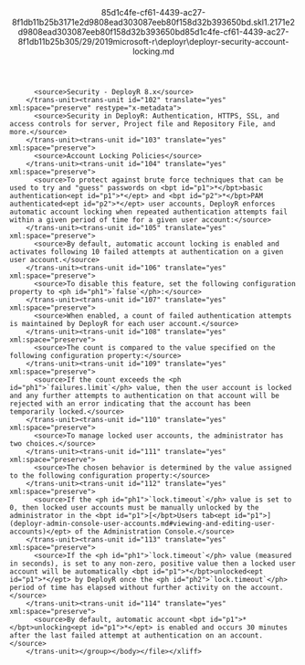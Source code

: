 <?xml version="1.0"?><xliff version="1.2" xmlns="urn:oasis:names:tc:xliff:document:1.2" xmlns:xsi="http://www.w3.org/2001/XMLSchema-instance" xsi:schemaLocation="urn:oasis:names:tc:xliff:document:1.2 xliff-core-1.2-transitional.xsd"><file datatype="xml" original="deployr-security-account-locking.md" source-language="en-US" target-language="en-US"><header><tool tool-id="mdxliff" tool-name="mdxliff" tool-version="1.0-8ab897d" tool-company="Microsoft" /><xliffext:skl_file_name xmlns:xliffext="urn:microsoft:content:schema:xliffextensions">85d1c4fe-cf61-4439-ac27-8f1db11b25b3171e2d9808ead303087eeb80f158d32b393650bd.skl</xliffext:skl_file_name><xliffext:version xmlns:xliffext="urn:microsoft:content:schema:xliffextensions">1.2</xliffext:version><xliffext:ms.openlocfilehash xmlns:xliffext="urn:microsoft:content:schema:xliffextensions">171e2d9808ead303087eeb80f158d32b393650bd</xliffext:ms.openlocfilehash><xliffext:ms.sourcegitcommit xmlns:xliffext="urn:microsoft:content:schema:xliffextensions">85d1c4fe-cf61-4439-ac27-8f1db11b25b3</xliffext:ms.sourcegitcommit><xliffext:ms.lasthandoff xmlns:xliffext="urn:microsoft:content:schema:xliffextensions">05/29/2019</xliffext:ms.lasthandoff><xliffext:ms.openlocfilepath xmlns:xliffext="urn:microsoft:content:schema:xliffextensions">microsoft-r\deployr\deployr-security-account-locking.md</xliffext:ms.openlocfilepath></header><body><group id="content" extype="content"><trans-unit id="101" translate="yes" xml:space="preserve" restype="x-metadata">
          <source>Security - DeployR 8.x</source>
        </trans-unit><trans-unit id="102" translate="yes" xml:space="preserve" restype="x-metadata">
          <source>Security in DeployR: Authentication, HTTPS, SSL, and access controls for server, Project file and Repository File, and more.</source>
        </trans-unit><trans-unit id="103" translate="yes" xml:space="preserve">
          <source>Account Locking Policies</source>
        </trans-unit><trans-unit id="104" translate="yes" xml:space="preserve">
          <source>To protect against brute force techniques that can be used to try and "guess" passwords on <bpt id="p1">*</bpt>basic authentication<ept id="p1">*</ept> and <bpt id="p2">*</bpt>PAM authenticated<ept id="p2">*</ept> user accounts, DeployR enforces automatic account locking when repeated authentication attempts fail within a given period of time for a given user account:</source>
        </trans-unit><trans-unit id="105" translate="yes" xml:space="preserve">
          <source>By default, automatic account locking is enabled and activates following 10 failed attempts at authentication on a given user account.</source>
        </trans-unit><trans-unit id="106" translate="yes" xml:space="preserve">
          <source>To disable this feature, set the following configuration property to <ph id="ph1">`false`</ph>:</source>
        </trans-unit><trans-unit id="107" translate="yes" xml:space="preserve">
          <source>When enabled, a count of failed authentication attempts is maintained by DeployR for each user account.</source>
        </trans-unit><trans-unit id="108" translate="yes" xml:space="preserve">
          <source>The count is compared to the value specified on the following configuration property:</source>
        </trans-unit><trans-unit id="109" translate="yes" xml:space="preserve">
          <source>If the count exceeds the <ph id="ph1">`failures.limit`</ph> value, then the user account is locked and any further attempts to authentication on that account will be rejected with an error indicating that the account has been temporarily locked.</source>
        </trans-unit><trans-unit id="110" translate="yes" xml:space="preserve">
          <source>To manage locked user accounts, the administrator has two choices.</source>
        </trans-unit><trans-unit id="111" translate="yes" xml:space="preserve">
          <source>The chosen behavior is determined by the value assigned to the following configuration property:</source>
        </trans-unit><trans-unit id="112" translate="yes" xml:space="preserve">
          <source>If the <ph id="ph1">`lock.timeout`</ph> value is set to 0, then locked user accounts must be manually unlocked by the administrator in the <bpt id="p1">[</bpt>Users tab<ept id="p1">](deployr-admin-console-user-accounts.md#viewing-and-editing-user-accounts)</ept> of the Administration Console.</source>
        </trans-unit><trans-unit id="113" translate="yes" xml:space="preserve">
          <source>If the <ph id="ph1">`lock.timeout`</ph> value (measured in seconds), is set to any non-zero, positive value then a locked user account will be automatically <bpt id="p1">*</bpt>unlocked<ept id="p1">*</ept> by DeployR once the <ph id="ph2">`lock.timeout`</ph> period of time has elapsed without further activity on the account.</source>
        </trans-unit><trans-unit id="114" translate="yes" xml:space="preserve">
          <source>By default, automatic account <bpt id="p1">*</bpt>unlocking<ept id="p1">*</ept> is enabled and occurs 30 minutes after the last failed attempt at authentication on an account.</source>
        </trans-unit></group></body></file></xliff>